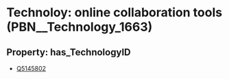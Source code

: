 # Technoloy: __online collaboration tools__ (PBN__Technology_1663)

## Property: has_TechnologyID

* [Q5145802](Q5145802)


